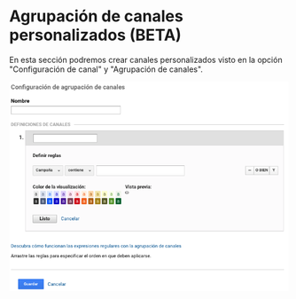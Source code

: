 # Agrupación de canales personalizados \(BETA\)

En esta sección podremos crear canales personalizados visto en la opción "Configuración de canal" y "Agrupación de canales".

![](../../.gitbook/assets/captura-de-pantalla-2019-09-30-a-la-s-02.01.49.png)



